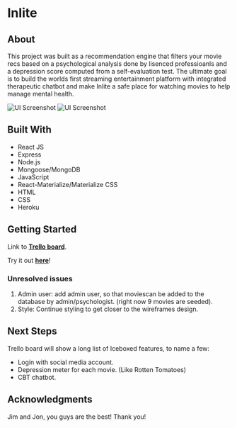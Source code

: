 # Inlite

## About
This project was built as a recommendation engine that filters your movie recs based on a psychological analysis done by lisenced professioanls and a depression score computed from a self-evaluation test. The ultimate goal is to build the worlds first streaming entertainment platform with integrated therapeutic chatbot and make Inlite a safe place for watching movies to help manage mental health.

![UI Screenshot](https://i.imgur.com/LOzbtL3.png)
![UI Screenshot](https://i.imgur.com/zymvIqm.png)

## Built With
* React JS
* Express
* Node.js
* Mongoose/MongoDB
* JavaScript
* React-Materialize/Materialize CSS
* HTML
* CSS
* Heroku

## Getting Started

Link to **[Trello board](https://trello.com/b/RFm9CDpZ/inlite)**.

Try it out **[here](https://inlite.herokuapp.com/)**!


### Unresolved issues

1. Admin user: add admin user, so that moviescan be added to the database by admin/psychologist. (right now 9 movies are seeded).
2. Style: Continue styling to get closer to the wireframes design.



## Next Steps

Trello board will show a long list of Iceboxed features, to name a few:
* Login with social media account.
* Depression meter for each movie. (Like Rotten Tomatoes)
* CBT chatbot.



## Acknowledgments

Jim and Jon, you guys are the best! Thank you!